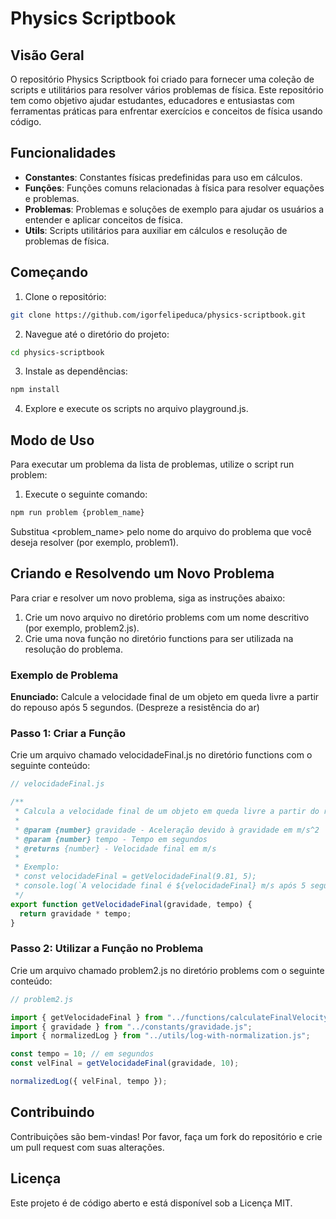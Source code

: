 # Physics Scriptbook

## Visão Geral

O repositório Physics Scriptbook foi criado para fornecer uma coleção de scripts e utilitários para resolver vários problemas de física. Este repositório tem como objetivo ajudar estudantes, educadores e entusiastas com ferramentas práticas para enfrentar exercícios e conceitos de física usando código.

## Funcionalidades

- **Constantes**: Constantes físicas predefinidas para uso em cálculos.
- **Funções**: Funções comuns relacionadas à física para resolver equações e problemas.
- **Problemas**: Problemas e soluções de exemplo para ajudar os usuários a entender e aplicar conceitos de física.
- **Utils**: Scripts utilitários para auxiliar em cálculos e resolução de problemas de física.

## Começando

1. Clone o repositório:

```bash
git clone https://github.com/igorfelipeduca/physics-scriptbook.git
```

2. Navegue até o diretório do projeto:

```bash
cd physics-scriptbook
```

3. Instale as dependências:

```bash
npm install
```

4. Explore e execute os scripts no arquivo playground.js.

## Modo de Uso

Para executar um problema da lista de problemas, utilize o script run problem:

1. Execute o seguinte comando:

```bash
npm run problem {problem_name}
```

Substitua <problem_name> pelo nome do arquivo do problema que você deseja resolver (por exemplo, problem1).

## Criando e Resolvendo um Novo Problema

Para criar e resolver um novo problema, siga as instruções abaixo:

1. Crie um novo arquivo no diretório problems com um nome descritivo (por exemplo, problem2.js).
2. Crie uma nova função no diretório functions para ser utilizada na resolução do problema.

### Exemplo de Problema

**Enunciado:** Calcule a velocidade final de um objeto em queda livre a partir do repouso após 5 segundos. (Despreze a resistência do ar)

### Passo 1: Criar a Função

Crie um arquivo chamado velocidadeFinal.js no diretório functions com o seguinte conteúdo:

```javascript
// velocidadeFinal.js

/**
 * Calcula a velocidade final de um objeto em queda livre a partir do repouso após um determinado tempo.
 *
 * @param {number} gravidade - Aceleração devido à gravidade em m/s^2
 * @param {number} tempo - Tempo em segundos
 * @returns {number} - Velocidade final em m/s
 *
 * Exemplo:
 * const velocidadeFinal = getVelocidadeFinal(9.81, 5);
 * console.log(`A velocidade final é ${velocidadeFinal} m/s após 5 segundos.`);
 */
export function getVelocidadeFinal(gravidade, tempo) {
  return gravidade * tempo;
}
```

### Passo 2: Utilizar a Função no Problema

Crie um arquivo chamado problem2.js no diretório problems com o seguinte conteúdo:

```javascript
// problem2.js

import { getVelocidadeFinal } from "../functions/calculateFinalVelocity.js";
import { gravidade } from "../constants/gravidade.js";
import { normalizedLog } from "../utils/log-with-normalization.js";

const tempo = 10; // em segundos
const velFinal = getVelocidadeFinal(gravidade, 10);

normalizedLog({ velFinal, tempo });
```

## Contribuindo

Contribuições são bem-vindas! Por favor, faça um fork do repositório e crie um pull request com suas alterações.

## Licença

Este projeto é de código aberto e está disponível sob a Licença MIT.
